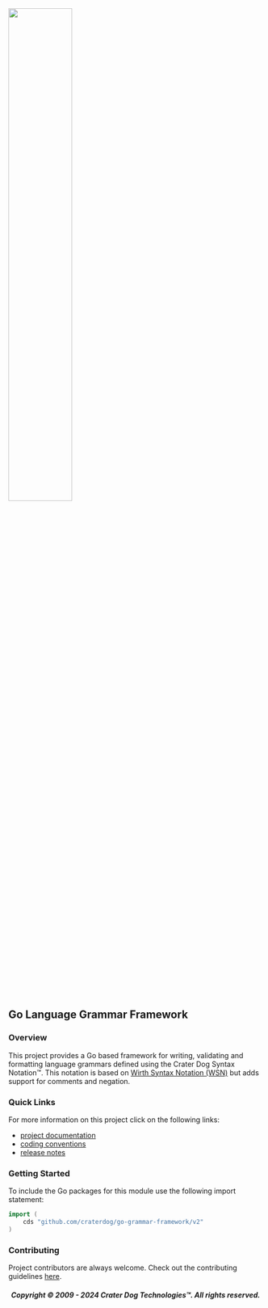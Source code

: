 <img src="https://craterdog.com/images/CraterDog.png" width="50%">

## Go Language Grammar Framework

### Overview
This project provides a Go based framework for writing, validating and formatting
language grammars defined using the Crater Dog Syntax Notation™.  This notation
is based on
[Wirth Syntax Notation (WSN)](https://en.wikipedia.org/wiki/Wirth_syntax_notation)
but adds support for comments and negation.

### Quick Links
For more information on this project click on the following links:
 * [project documentation](https://github.com/craterdog/go-grammar-framework/wiki)
 * [coding conventions](https://github.com/craterdog/go-package-framework/wiki)
 * [release notes](https://github.com/craterdog/go-grammar-framework/wiki/releases)

### Getting Started
To include the Go packages for this module use the following import statement:
```go
import (
	cds "github.com/craterdog/go-grammar-framework/v2"
)
```

### Contributing
Project contributors are always welcome. Check out the contributing guidelines
[here](https://github.com/craterdog/go-grammar-framework/blob/main/.github/CONTRIBUTING.md).

<H5 align="center"> Copyright © 2009 - 2024  Crater Dog Technologies™. All rights reserved. </H5>
